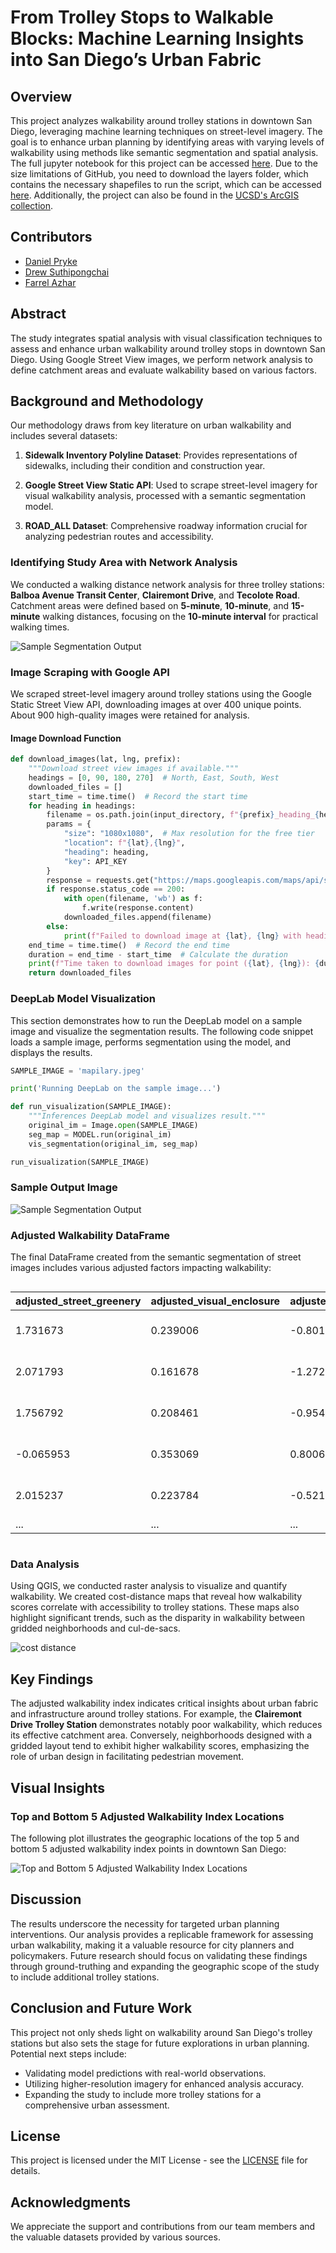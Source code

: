 # From Trolley Stops to Walkable Blocks: Machine Learning Insights into San Diego’s Urban Fabric

## Overview
This project analyzes walkability around trolley stations in downtown San Diego, leveraging machine learning techniques on street-level imagery. The goal is to enhance urban planning by identifying areas with varying levels of walkability using methods like semantic segmentation and spatial analysis. The full jupyter notebook for this project can be accessed [here](final_script.ipynb). Due to the size limitations of GitHub, you need to download the layers folder, which contains the necessary shapefiles to run the script, which can be accessed [here](https://drive.google.com/drive/folders/1va1CB1Mpu3_ARyzBV6BOG20ov8-rxumj?usp=sharing). Additionally, the project can also be found in the [UCSD's ArcGIS collection](https://ucsdonline.maps.arcgis.com/home/item.html?id=1ac5990dab0847a7aa9d5414c47b145c).

## Contributors
- [Daniel Pryke](https://www.linkedin.com/in/danielpryke/)
- [Drew Suthipongchai](https://www.linkedin.com/in/peeyapatr/)
- [Farrel Azhar](https://www.linkedin.com/in/farrel-azhar-6b8179236/)

## Abstract
The study integrates spatial analysis with visual classification techniques to assess and enhance urban walkability around trolley stops in downtown San Diego. Using Google Street View images, we perform network analysis to define catchment areas and evaluate walkability based on various factors.

## Background and Methodology
Our methodology draws from key literature on urban walkability and includes several datasets:

1. **Sidewalk Inventory Polyline Dataset**: Provides representations of sidewalks, including their condition and construction year.
   
2. **Google Street View Static API**: Used to scrape street-level imagery for visual walkability analysis, processed with a semantic segmentation model.

3. **ROAD_ALL Dataset**: Comprehensive roadway information crucial for analyzing pedestrian routes and accessibility.

### Identifying Study Area with Network Analysis
We conducted a walking distance network analysis for three trolley stations: **Balboa Avenue Transit Center**, **Clairemont Drive**, and **Tecolote Road**. Catchment areas were defined based on **5-minute**, **10-minute**, and **15-minute** walking distances, focusing on the **10-minute interval** for practical walking times.

![Sample Segmentation Output](images/network_analysis.png)

### Image Scraping with Google API
We scraped street-level imagery around trolley stations using the Google Static Street View API, downloading images at over 400 unique points. About 900 high-quality images were retained for analysis.


#### Image Download Function

```python
def download_images(lat, lng, prefix):
    """Download street view images if available."""
    headings = [0, 90, 180, 270]  # North, East, South, West
    downloaded_files = []
    start_time = time.time()  # Record the start time
    for heading in headings:
        filename = os.path.join(input_directory, f"{prefix}_heading_{heading}_lat_{lat}_lon_{lng}.jpg")
        params = {
            "size": "1080x1080",  # Max resolution for the free tier
            "location": f"{lat},{lng}",
            "heading": heading,
            "key": API_KEY
        }
        response = requests.get("https://maps.googleapis.com/maps/api/streetview", params=params)
        if response.status_code == 200:
            with open(filename, 'wb') as f:
                f.write(response.content)
            downloaded_files.append(filename)
        else:
            print(f"Failed to download image at {lat}, {lng} with heading {heading}")
    end_time = time.time()  # Record the end time
    duration = end_time - start_time  # Calculate the duration
    print(f"Time taken to download images for point ({lat}, {lng}): {duration:.2f} seconds")
    return downloaded_files
```
### DeepLab Model Visualization

This section demonstrates how to run the DeepLab model on a sample image and visualize the segmentation results. The following code snippet loads a sample image, performs segmentation using the model, and displays the results.

```python
SAMPLE_IMAGE = 'mapilary.jpeg'

print('Running DeepLab on the sample image...')

def run_visualization(SAMPLE_IMAGE):
    """Inferences DeepLab model and visualizes result."""
    original_im = Image.open(SAMPLE_IMAGE)
    seg_map = MODEL.run(original_im)
    vis_segmentation(original_im, seg_map)

run_visualization(SAMPLE_IMAGE)
```
### Sample Output Image
![Sample Segmentation Output](images/sample_output.png)

### Adjusted Walkability DataFrame
The final DataFrame created from the semantic segmentation of street images includes various adjusted factors impacting walkability:

<div style="overflow-x: auto; max-width: 800px;">
  <table>
    <thead>
      <tr>
        <th>adjusted_street_greenery</th>
        <th>adjusted_visual_enclosure</th>
        <th>adjusted_dh_ratio</th>
        <th>adjusted_obstacles</th>
        <th>adjusted_visual_complexity</th>
        <th>adjusted_sidewalk</th>
        <th>geometry</th>
        <th>adjusted_walkability_index</th>
      </tr>
    </thead>
    <tbody>
      <tr>
        <td>1.731673</td>
        <td>0.239006</td>
        <td>-0.801196</td>
        <td>-0.602550</td>
        <td>0.0</td>
        <td>-0.338766</td>
        <td>POINT (-117.21786 32.77504)</td>
        <td>0.228166</td>
      </tr>
      <tr>
        <td>2.071793</td>
        <td>0.161678</td>
        <td>-1.272547</td>
        <td>-0.406234</td>
        <td>0.0</td>
        <td>0.660505</td>
        <td>POINT (-117.21705 32.77436)</td>
        <td>1.215196</td>
      </tr>
      <tr>
        <td>1.756792</td>
        <td>0.208461</td>
        <td>-0.954633</td>
        <td>-0.575025</td>
        <td>0.0</td>
        <td>-0.700005</td>
        <td>POINT (-117.21648 32.77395)</td>
        <td>-0.264410</td>
      </tr>
      <tr>
        <td>-0.065953</td>
        <td>0.353069</td>
        <td>0.800694</td>
        <td>-0.286263</td>
        <td>0.0</td>
        <td>-1.040573</td>
        <td>POINT (-117.21420 32.76170)</td>
        <td>-0.239025</td>
      </tr>
      <tr>
        <td>2.015237</td>
        <td>0.223784</td>
        <td>-0.521862</td>
        <td>-0.560223</td>
        <td>0.0</td>
        <td>-0.504752</td>
        <td>POINT (-117.21332 32.76740)</td>
        <td>0.652184</td>
      </tr>
      <tr>
        <td>...</td>
        <td>...</td>
        <td>...</td>
        <td>...</td>
        <td>...</td>
        <td>...</td>
        <td>...</td>
        <td>...</td>
      </tr>
    </tbody>
  </table>
</div>

### Data Analysis
Using QGIS, we conducted raster analysis to visualize and quantify walkability. We created cost-distance maps that reveal how walkability scores correlate with accessibility to trolley stations. These maps also highlight significant trends, such as the disparity in walkability between gridded neighborhoods and cul-de-sacs.

![cost distance](images/cost_distance.png)

## Key Findings
The adjusted walkability index indicates critical insights about urban fabric and infrastructure around trolley stations. For example, the **Clairemont Drive Trolley Station** demonstrates notably poor walkability, which reduces its effective catchment area. Conversely, neighborhoods designed with a gridded layout tend to exhibit higher walkability scores, emphasizing the role of urban design in facilitating pedestrian movement.

## Visual Insights
### Top and Bottom 5 Adjusted Walkability Index Locations
The following plot illustrates the geographic locations of the top 5 and bottom 5 adjusted walkability index points in downtown San Diego:

![Top and Bottom 5 Adjusted Walkability Index Locations](images/top5_bot5.png)

## Discussion
The results underscore the necessity for targeted urban planning interventions. Our analysis provides a replicable framework for assessing urban walkability, making it a valuable resource for city planners and policymakers. Future research should focus on validating these findings through ground-truthing and expanding the geographic scope of the study to include additional trolley stations.

## Conclusion and Future Work
This project not only sheds light on walkability around San Diego's trolley stations but also sets the stage for future explorations in urban planning. Potential next steps include:
- Validating model predictions with real-world observations.
- Utilizing higher-resolution imagery for enhanced analysis accuracy.
- Expanding the study to include more trolley stations for a comprehensive urban assessment.

## License
This project is licensed under the MIT License - see the [LICENSE](LICENSE) file for details.

## Acknowledgments
We appreciate the support and contributions from our team members and the valuable datasets provided by various sources.
